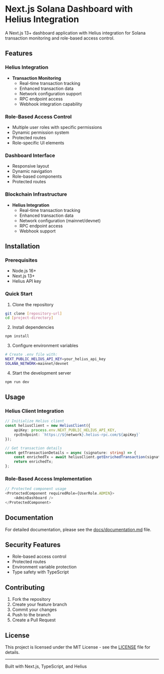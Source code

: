 # Next.js Solana Dashboard with Helius Integration

A Next.js 13+ dashboard application with Helius integration for Solana transaction monitoring and role-based access control.

## Features

### Helius Integration
- **Transaction Monitoring**
  - Real-time transaction tracking
  - Enhanced transaction data
  - Network configuration support
  - RPC endpoint access
  - Webhook integration capability

### Role-Based Access Control
- Multiple user roles with specific permissions
- Dynamic permission system
- Protected routes
- Role-specific UI elements

### Dashboard Interface
- Responsive layout
- Dynamic navigation
- Role-based components
- Protected routes

### Blockchain Infrastructure
- **Helius Integration**
  - Real-time transaction tracking
  - Enhanced transaction data
  - Network configuration (mainnet/devnet)
  - RPC endpoint access
  - Webhook support

## Installation

### Prerequisites
- Node.js 16+
- Next.js 13+
- Helius API key

### Quick Start
1. Clone the repository
```bash
git clone [repository-url]
cd [project-directory]
```

2. Install dependencies
```bash
npm install
```

3. Configure environment variables
```bash
# Create .env file with:
NEXT_PUBLIC_HELIUS_API_KEY=your_helius_api_key
SOLANA_NETWORK=mainnet/devnet
```

4. Start the development server
```bash
npm run dev
```

## Usage

### Helius Client Integration
```typescript
// Initialize Helius client
const heliusClient = new HeliusClient({
    apiKey: process.env.NEXT_PUBLIC_HELIUS_API_KEY,
    rpcEndpoint: `https://${network}.helius-rpc.com/${apiKey}`
});

// Get transaction details
const getTransactionDetails = async (signature: string) => {
    const enrichedTx = await heliusClient.getEnrichedTransaction(signature);
    return enrichedTx;
};
```

### Role-Based Access Implementation
```typescript
// Protected component usage
<ProtectedComponent requiredRole={UserRole.ADMIN}>
    <AdminDashboard />
</ProtectedComponent>
```

## Documentation
For detailed documentation, please see the [docs/documentation.md](docs/documentation.md) file.

## Security Features
- Role-based access control
- Protected routes
- Environment variable protection
- Type safety with TypeScript

## Contributing
1. Fork the repository
2. Create your feature branch
3. Commit your changes
4. Push to the branch
5. Create a Pull Request

## License
This project is licensed under the MIT License - see the [LICENSE](LICENSE) file for details.

---
Built with Next.js, TypeScript, and Helius